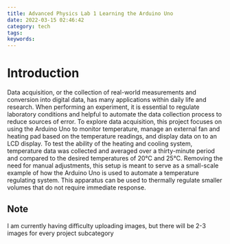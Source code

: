 ```yaml
---
title: Advanced Physics Lab 1 Learning the Arduino Uno
date: 2022-03-15 02:46:42
category: tech
tags:
keywords:
---
```

# Introduction

Data acquisition, or the collection of real-world measurements and conversion into digital data, has many applications within daily life and research. When performing an experiment, it is essential to regulate laboratory conditions and helpful to automate the data collection process to reduce sources of error. To explore data acquisition, this project focuses on using the Arduino Uno to monitor temperature, manage an external fan and heating pad based on the temperature readings, and display data on to an LCD display. To test the ability of the heating and cooling system, temperature data was collected and averaged over a thirty-minute period and compared to the desired temperatures of 20°C and 25°C. Removing the need for manual adjustments, this setup is meant to serve as a small-scale example of how the Arduino Uno is used to automate a temperature regulating system. This apparatus can be used to thermally regulate smaller volumes that do not require immediate response.

## Note
I am currently having difficulty uploading images, but there will be 2-3 images for every
project subcategory
